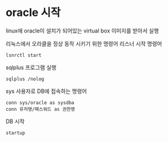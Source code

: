 # oracle 시작

linux에 oracle이 설치가 되어있는 virtual box 이미지를 받아서 실행

리눅스에서 오라클을 정상 동작 시키기 위한 명령어
리스너 시작 명령어
```
lsnrctl start
```

sqlplus 프로그램 실행
```
sqlplus /nolog
```

sys 사용자로 DB에 접속하는 명령어
```
conn sys/oracle as sysdba
conn 유저명/패스워드 as 권한명
```

DB 시작 
```
startup
```

